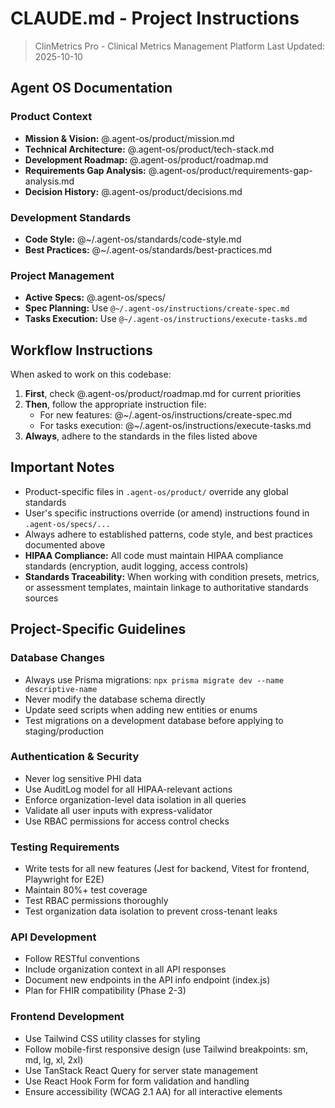 # CLAUDE.md - Project Instructions

> ClinMetrics Pro - Clinical Metrics Management Platform
> Last Updated: 2025-10-10

## Agent OS Documentation

### Product Context
- **Mission & Vision:** @.agent-os/product/mission.md
- **Technical Architecture:** @.agent-os/product/tech-stack.md
- **Development Roadmap:** @.agent-os/product/roadmap.md
- **Requirements Gap Analysis:** @.agent-os/product/requirements-gap-analysis.md
- **Decision History:** @.agent-os/product/decisions.md

### Development Standards
- **Code Style:** @~/.agent-os/standards/code-style.md
- **Best Practices:** @~/.agent-os/standards/best-practices.md

### Project Management
- **Active Specs:** @.agent-os/specs/
- **Spec Planning:** Use `@~/.agent-os/instructions/create-spec.md`
- **Tasks Execution:** Use `@~/.agent-os/instructions/execute-tasks.md`

## Workflow Instructions

When asked to work on this codebase:

1. **First**, check @.agent-os/product/roadmap.md for current priorities
2. **Then**, follow the appropriate instruction file:
   - For new features: @~/.agent-os/instructions/create-spec.md
   - For tasks execution: @~/.agent-os/instructions/execute-tasks.md
3. **Always**, adhere to the standards in the files listed above

## Important Notes

- Product-specific files in `.agent-os/product/` override any global standards
- User's specific instructions override (or amend) instructions found in `.agent-os/specs/...`
- Always adhere to established patterns, code style, and best practices documented above
- **HIPAA Compliance:** All code must maintain HIPAA compliance standards (encryption, audit logging, access controls)
- **Standards Traceability:** When working with condition presets, metrics, or assessment templates, maintain linkage to authoritative standards sources

## Project-Specific Guidelines

### Database Changes
- Always use Prisma migrations: `npx prisma migrate dev --name descriptive-name`
- Never modify the database schema directly
- Update seed scripts when adding new entities or enums
- Test migrations on a development database before applying to staging/production

### Authentication & Security
- Never log sensitive PHI data
- Use AuditLog model for all HIPAA-relevant actions
- Enforce organization-level data isolation in all queries
- Validate all user inputs with express-validator
- Use RBAC permissions for access control checks

### Testing Requirements
- Write tests for all new features (Jest for backend, Vitest for frontend, Playwright for E2E)
- Maintain 80%+ test coverage
- Test RBAC permissions thoroughly
- Test organization data isolation to prevent cross-tenant leaks

### API Development
- Follow RESTful conventions
- Include organization context in all API responses
- Document new endpoints in the API info endpoint (index.js)
- Plan for FHIR compatibility (Phase 2-3)

### Frontend Development
- Use Tailwind CSS utility classes for styling
- Follow mobile-first responsive design (use Tailwind breakpoints: sm, md, lg, xl, 2xl)
- Use TanStack React Query for server state management
- Use React Hook Form for form validation and handling
- Ensure accessibility (WCAG 2.1 AA) for all interactive elements
